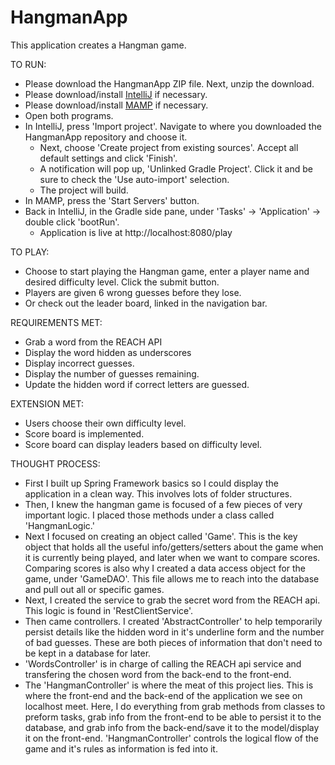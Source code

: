 # HangmanApp

This application creates a Hangman game.

TO RUN:
- Please download the HangmanApp ZIP file. Next, unzip the download.
- Please download/install [IntelliJ](https://www.jetbrains.com/idea/download/) if necessary.
- Please download/install [MAMP](https://www.mamp.info/en/downloads/) if necessary.
- Open both programs.
- In IntelliJ, press 'Import project'. Navigate to where you downloaded the HangmanApp repository and choose it.
  - Next, choose 'Create project from existing sources'. Accept all default settings and click 'Finish'.
  - A notification will pop up, 'Unlinked Gradle Project'. Click it and be sure to check the 'Use auto-import' selection.
  - The project will build. 
- In MAMP, press the 'Start Servers' button.
- Back in IntelliJ, in the Gradle side pane, under 'Tasks' -> 'Application' -> double click 'bootRun'.
  - Application is live at http://localhost:8080/play

TO PLAY:
- Choose to start playing the Hangman game, enter a player name and desired difficulty level. Click the submit button.
- Players are given 6 wrong guesses before they lose.
- Or check out the leader board, linked in the navigation bar.

REQUIREMENTS MET:
- Grab a word from the REACH API
- Display the word hidden as underscores
- Display incorrect guesses.
- Display the number of guesses remaining.
- Update the hidden word if correct letters are guessed.

EXTENSION MET:
- Users choose their own difficulty level.
- Score board is implemented.
- Score board can display leaders based on difficulty level.


THOUGHT PROCESS:
- First I built up Spring Framework basics so I could display the application in a clean way. This involves lots of folder structures.
- Then, I knew the hangman game is focused of a few pieces of very important logic. I placed those methods under a class called 'HangmanLogic.'
- Next I focused on creating an object called 'Game'. This is the key object that holds all the useful info/getters/setters about the game when it is currently being played, and later when we want to compare scores. Comparing scores is also why I created a data access object for the game, under 'GameDAO'. This file allows me to reach into the database and pull out all or specific games.
- Next, I created the service to grab the secret word from the REACH api. This logic is found in 'RestClientService'.
- Then came controllers. I created 'AbstractController' to help temporarily persist details like the hidden word in it's underline form and the number of bad guesses. These are both pieces of information that don't need to be kept in a database for later. 
- 'WordsController' is in charge of calling the REACH api service and transfering the chosen word from the back-end to the front-end.
- The 'HangmanController' is where the meat of this project lies. This is where the front-end and the back-end of the application we see on localhost meet. Here, I do everything from grab methods from classes to preform tasks, grab info from the front-end to be able to persist it to the database, and grab info from the back-end/save it to the model/display it on the front-end. 'HangmanController' controls the logical flow of the game and it's rules as information is fed into it.



